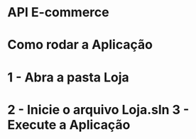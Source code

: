 # API E-commerce
# Como rodar a Aplicação
<h1>1 - Abra a pasta Loja<h1/>
2 - Inicie o arquivo Loja.sln 
3 - Execute a Aplicação
